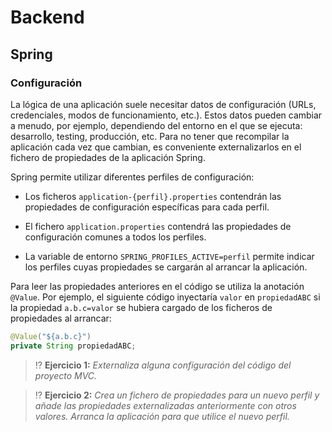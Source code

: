 # Backend

## Spring

### Configuración

La lógica de una aplicación suele necesitar datos de configuración (URLs, credenciales, modos de funcionamiento, etc.). Estos datos pueden cambiar a menudo, por ejemplo, dependiendo del entorno en el que se ejecuta: desarrollo, testing, producción, etc. Para no tener que recompilar la aplicación cada vez que cambian, es conveniente externalizarlos en el fichero de propiedades de la aplicación Spring.

Spring permite utilizar diferentes perfiles de configuración:

- Los ficheros `application-{perfil}.properties` contendrán las propiedades de configuración específicas para cada perfil.

- El fichero `application.properties` contendrá las propiedades de configuración comunes a todos los perfiles.

- La variable de entorno `SPRING_PROFILES_ACTIVE=perfil` permite indicar los perfiles cuyas propiedades se cargarán al arrancar la aplicación.

Para leer las propiedades anteriores en el código se utiliza la anotación `@Value`. Por ejemplo, el siguiente código inyectaría `valor` en `propiedadABC` si la propiedad `a.b.c=valor` se hubiera cargado de los ficheros de propiedades al arrancar:

```java
@Value("${a.b.c}")
private String propiedadABC;
```

> ⁉️ **Ejercicio 1:** _Externaliza alguna configuración del código del proyecto MVC._

> ⁉️ **Ejercicio 2:** _Crea un fichero de propiedades para un nuevo perfil y añade las propiedades externalizadas anteriormente con otros valores. Arranca la aplicación para que utilice el nuevo perfil._